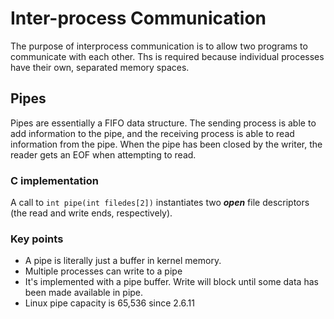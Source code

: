 # Inter-process Communication

The purpose of interprocess communication is to allow two programs to communicate with each other. Ths is required because individual processes have their own, separated memory spaces.

## Pipes

Pipes are essentially a FIFO data structure. The sending process is able to add information to the pipe, and the receiving process is able to read information from the pipe. When the pipe has been closed by the writer, the reader gets an EOF when attempting to read.

### C implementation

A call to `int pipe(int filedes[2])` instantiates two ***open*** file descriptors (the read and write ends, respectively).

### Key points

* A pipe is literally just a buffer in kernel memory.
* Multiple processes can write to a pipe
* It's implemented with a pipe buffer. Write will block until some data has been made available in pipe.
* Linux pipe capacity is 65,536 since 2.6.11